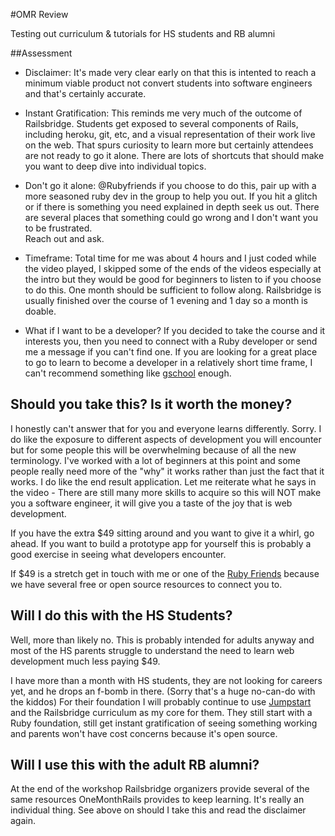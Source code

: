 #OMR Review

Testing out curriculum & tutorials for HS students and RB alumni

##Assessment

* Disclaimer: It's made very clear early on that this is intented to reach a minimum viable product not convert students into software engineers and that's certainly accurate.

* Instant Gratification: This reminds me very much of the outcome of  Railsbridge.  Students get exposed to several components of Rails, including heroku, git, etc, and a visual representation of their work live on the web. That spurs curiosity to learn more but certainly attendees are not ready to go it alone. There are lots of shortcuts that should make you want to deep dive into individual topics.

* Don't go it alone: @Rubyfriends if you choose to do this, pair up with a more seasoned ruby dev in the group to help you out.  If you hit a glitch or if there is something you need explained in depth seek us out.  There are several places that something could go wrong and I don't want you to be frustrated.  
Reach out and ask.

* Timeframe: Total time for me was about 4 hours and I just coded while the video played, I skipped some of the ends of the videos especially at the intro but they would be good for beginners to listen to if you choose to do this. One month should be sufficient to follow along. Railsbridge is usually finished over the course of 1 evening and 1 day so a month is doable.

* What if I want to be a developer?  If you decided to take the course and it interests you, then you need to connect with a Ruby developer or send me a message if you can't find one. If you are looking for a great place to go to learn to become a developer in a relatively short time frame, I can't recommend something like [gschool](http://www.gschool.it/) enough.  

## Should you take this?  Is it worth the money? 

I honestly can't answer that for you and everyone learns differently.  Sorry.  I do like the exposure to different aspects of development you will encounter but for some people this will be overwhelming because of all the new terminology.  I've worked with a lot of beginners at this point and some people really need more of the "why" it works rather than just the fact that it works.  I do like the end result application.  Let me reiterate what he says in the video - There are still many more skills to acquire so this will NOT make you a software engineer, it will give you a taste of the joy that is web development.

If you have the extra $49 sitting around and you want to give it a whirl, go ahead. If you want to build a prototype app for yourself this is probably a good exercise in seeing what developers encounter.

If $49 is a stretch get in touch with me or one of the [Ruby Friends](http://www.github.com/rubyfriends/) because we have several free or open source resources to connect you to.  


## Will I do this with the HS Students? 

Well, more than likely no.  This is probably intended for adults anyway and most of the HS parents struggle to understand the need to learn web development much less paying $49.  

I have more than a month with HS students, they are not looking for careers yet, and he drops an f-bomb in there.  (Sorry that's a huge no-can-do with the kiddos) For their foundation I will probably continue to use [Jumpstart](http://www.jumpstartlab.com) and the Railsbridge curriculum as my core for them. They still start with a Ruby foundation, still get instant gratification of seeing something working and parents won't have cost concerns because it's open source.  

## Will I use this with the adult RB alumni? 

At the end of the workshop Railsbridge organizers provide several of the same resources OneMonthRails provides to keep learning.  It's really an individual thing.  See above on should I take this and read the disclaimer again.  